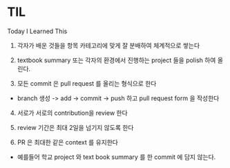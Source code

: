 # TIL
Today I Learned This


1. 각자가 배운 것들을 항목 카테고리에 맞게 잘 분배하여 체계적으로 쌓는다

2. textbook summary 또는 각자의 환경에서 진행하는 project 들을 polish 하여 올린다.

3. 모든 commit 은 pull request 를 올리는 형식으로 한다 
- branch 생성 -> add -> commit -> push 하고 pull request form 을 작성한다

4. 서로가 서로의 contribution을 review 한다 

5. review 기간은 최대 2일을 넘기지 않도록 한다

6. PR 은 최대한 같은 context 를 유지한다 
- 예를들어 학교 project 와 text book summary 를 한 commit 에 담지 않는다.

